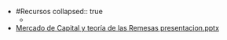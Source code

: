 - #Recursos
  collapsed:: true
	- <object data="https://www.ucuenca.edu.ec/images/ciencias-economicas/DocFacultad/FormatosTitulacion/Instructivo-General-Para-Modalidad-de-Titulacin--Abril-2017.pdf" width="100%" height="800px"></object>
- [Mercado de Capital y teoría de las Remesas presentacion.pptx](../assets/Mercado_de_Capital_y_teoría_de_las_Remesas_presentacion_1654823261680_0.pptx)